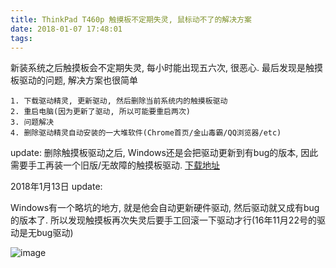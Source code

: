```yaml
---
title: ThinkPad T460p 触摸板不定期失灵, 鼠标动不了的解决方案
date: 2018-01-07 17:48:01
tags:
---
```


新装系统之后触摸板会不定期失灵, 每小时能出现五六次, 很恶心. 最后发现是触摸板驱动的问题, 解决方案也很简单

	1. 下载驱动精灵, 更新驱动, 然后删除当前系统内的触摸板驱动
	2. 重启电脑(因为更新了驱动, 所以可能要重启两次)
	3. 问题解决
	4. 删除驱动精灵自动安装的一大堆软件(Chrome首页/金山毒霸/QQ浏览器/etc)


update: 删除触摸板驱动之后, Windows还是会把驱动更新到有bug的版本, 因此需要手工再装一个旧版/无故障的触摸板驱动. [下载地址](https://1drv.ms/u/s!AkEeOc3730wqnqoMKk4fQ4W74RR1Tg)


2018年1月13日 update: 

Windows有一个略坑的地方, 就是他会自动更新硬件驱动, 然后驱动就又成有bug的版本了. 所以发现触摸板再次失灵后要手工回滚一下驱动才行(16年11月22号的驱动是无bug驱动)

![image](https://user-images.githubusercontent.com/7150325/34903881-89af8ab2-f875-11e7-8167-46d0e9e6f58a.png)
